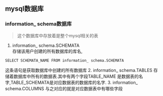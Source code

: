 ## mysql数据库
### information_ schema数据库
>这个数据库中存放着是整个mysql相关的表

1.  information_ schema.SCHEMATA  
存储该用户创建的所有数据库的库名,
```mysql
SELECT SCHEMATA_NAME FROM information_ schema.SCHEMATA  
```
这条语句是获取数据库中创建的所有数据库
2.  information_ schema.TABLES 
存储着数据库中所有的数据表.其中有两个字段TABLE_NAME 是数据表的名字,TABLE_SCHEMATA是对应数据表的数据库的名字. 
3. information_ schema.COLUMNS
与之对应的就是对应数据表中有哪些字段


```{.python .input}

```
